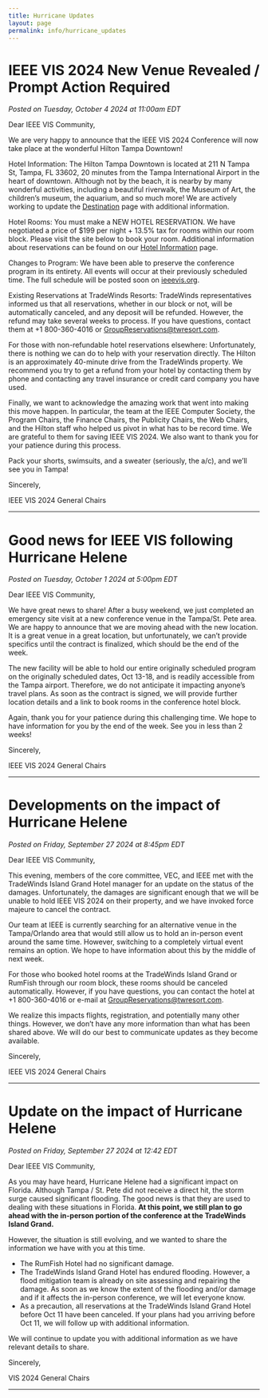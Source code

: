 ```yaml
---
title: Hurricane Updates
layout: page
permalink: info/hurricane_updates
---
```


# IEEE VIS 2024 New Venue Revealed / Prompt Action Required

*Posted on Tuesday, October 4 2024 at 11:00am EDT*


Dear IEEE VIS Community,

We are very happy to announce that the IEEE VIS 2024 Conference will now take place at the wonderful Hilton Tampa Downtown! 

Hotel Information: The Hilton Tampa Downtown is located at 211 N Tampa St, Tampa, FL 33602, 20 minutes from the Tampa International Airport in the heart of downtown. Although not by the beach, it is nearby by many wonderful activities, including a beautiful riverwalk, the Museum of Art, the children’s museum, the aquarium, and so much more! We are actively working to update the [Destination](/year/2024/destination) page with additional information.

Hotel Rooms: You must make a NEW HOTEL RESERVATION. We have negotiated a price of $199 per night + 13.5% tax for rooms within our room block. Please visit the site below to book your room. Additional information about reservations can be found on our [Hotel Information](/year/2024/info/registration/hotel-information) page.

<!-- <URL HERE> -->

Changes to Program: We have been able to preserve the conference program in its entirety. All events will occur at their previously scheduled time. The full schedule will be posted soon on [ieeevis.org](https://ieeevis.org).

Existing Reservations at TradeWinds Resorts: TradeWinds representatives informed us that all reservations, whether in our block or not, will be automatically canceled, and any deposit will be refunded. However, the refund may take several weeks to process. If you have questions, contact them at +1 800-360-4016 or GroupReservations@twresort.com.

For those with non-refundable hotel reservations elsewhere: Unfortunately, there is nothing we can do to help with your reservation directly. The Hilton is an approximately 40-minute drive from the TradeWinds property. We recommend you try to get a refund from your hotel by contacting them by phone and contacting any travel insurance or credit card company you have used.

Finally, we want to acknowledge the amazing work that went into making this move happen. In particular, the team at the IEEE Computer Society, the Program Chairs, the Finance Chairs, the Publicity Chairs, the Web Chairs, and the Hilton staff who helped us pivot in what has to be record time. We are grateful to them for saving IEEE VIS 2024. We also want to thank you for your patience during this process.

Pack your shorts, swimsuits, and a sweater (seriously, the a/c), and we’ll see you in Tampa!

Sincerely,

IEEE VIS 2024 General Chairs

<hr />

# Good news for IEEE VIS following Hurricane Helene

*Posted on Tuesday, October 1 2024 at 5:00pm EDT*


Dear IEEE VIS Community,

We have great news to share! After a busy weekend, we just completed an emergency site visit at a new conference venue in the Tampa/St. Pete area. We are happy to announce that we are moving ahead with the new location. It is a great venue in a great location, but unfortunately, we can’t provide specifics until the contract is finalized, which should be the end of the week.

The new facility will be able to hold our entire originally scheduled program on the originally scheduled dates, Oct 13-18, and is readily accessible from the Tampa airport. Therefore, we do not anticipate it impacting anyone’s travel plans. As soon as the contract is signed, we will provide further location details and a link to book rooms in the conference hotel block.

Again, thank you for your patience during this challenging time. We hope to have information for you by the end of the week.
See you in less than 2 weeks!

Sincerely,

IEEE VIS 2024 General Chairs


<hr />

# Developments on the impact of Hurricane Helene

*Posted on Friday, September 27 2024 at 8:45pm EDT*


Dear IEEE VIS Community,


This evening, members of the core committee, VEC, and IEEE met with the TradeWinds Island Grand Hotel manager for an update on the status of the damages. Unfortunately, the damages are significant enough that we will be unable to hold IEEE VIS 2024 on their property, and we have invoked force majeure to cancel the contract.



Our team at IEEE is currently searching for an alternative venue in the Tampa/Orlando area that would still allow us to hold an in-person event around the same time. However, switching to a completely virtual event remains an option. We hope to have information about this by the middle of next week.



For those who booked hotel rooms at the TradeWinds Island Grand or RumFish through our room block, these rooms should be canceled automatically. However, if you have questions, you can contact the hotel at +1 800-360-4016 or e-mail at GroupReservations@twresort.com.



We realize this impacts flights, registration, and potentially many other things. However, we don’t have any more information than what has been shared above. We will do our best to communicate updates as they become available.



Sincerely,

IEEE VIS 2024 General Chairs


<hr />

# Update on the impact of Hurricane Helene

*Posted on Friday, September 27 2024 at 12:42 EDT*

Dear IEEE VIS Community,

As you may have heard, Hurricane Helene had a significant impact on Florida. Although Tampa / St. Pete did not receive a direct hit, the storm surge caused significant flooding. The good news is that they are used to dealing with these situations in Florida.
**At this point, we still plan to go ahead with the in-person portion of the conference at the TradeWinds Island Grand.**

However, the situation is still evolving, and we wanted to share the information we have with you at this time.
- The RumFish Hotel had no significant damage.
- The TradeWinds Island Grand Hotel has endured flooding. However, a flood mitigation team is already on site assessing and repairing the damage. As soon as we know the extent of the flooding and/or damage and if it affects the in-person conference, we will let everyone know.
- As a precaution, all reservations at the TradeWinds Island Grand Hotel before Oct 11 have been canceled. If your plans had you arriving before Oct 11, we will follow up with additional information.

We will continue to update you with additional information as we have relevant details to share.

Sincerely,

VIS 2024 General Chairs

<hr />
